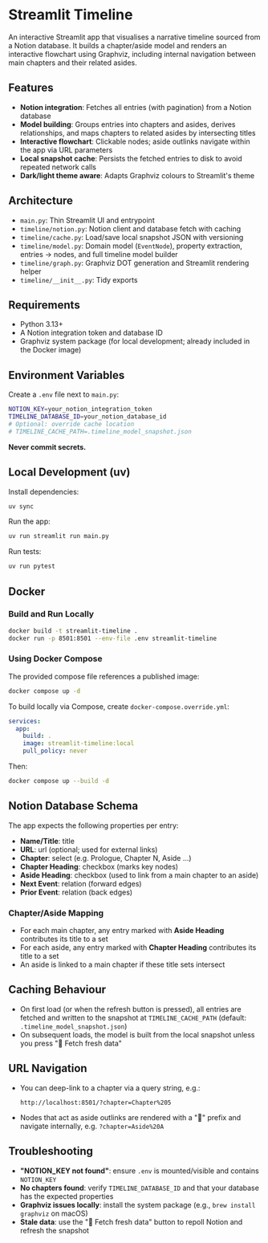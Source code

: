# Streamlit Timeline

An interactive Streamlit app that visualises a narrative timeline sourced from a Notion database. It builds a chapter/aside model and renders an interactive flowchart using Graphviz, including internal navigation between main chapters and their related asides.

## Features

- **Notion integration**: Fetches all entries (with pagination) from a Notion database
- **Model building**: Groups entries into chapters and asides, derives relationships, and maps chapters to related asides by intersecting titles
- **Interactive flowchart**: Clickable nodes; aside outlinks navigate within the app via URL parameters
- **Local snapshot cache**: Persists the fetched entries to disk to avoid repeated network calls
- **Dark/light theme aware**: Adapts Graphviz colours to Streamlit's theme

## Architecture

- `main.py`: Thin Streamlit UI and entrypoint
- `timeline/notion.py`: Notion client and database fetch with caching
- `timeline/cache.py`: Load/save local snapshot JSON with versioning
- `timeline/model.py`: Domain model (`EventNode`), property extraction, entries → nodes, and full timeline model builder
- `timeline/graph.py`: Graphviz DOT generation and Streamlit rendering helper
- `timeline/__init__.py`: Tidy exports

## Requirements

- Python 3.13+
- A Notion integration token and database ID
- Graphviz system package (for local development; already included in the Docker image)

## Environment Variables

Create a `.env` file next to `main.py`:

```bash
NOTION_KEY=your_notion_integration_token
TIMELINE_DATABASE_ID=your_notion_database_id
# Optional: override cache location
# TIMELINE_CACHE_PATH=.timeline_model_snapshot.json
```

**Never commit secrets.**

## Local Development (uv)

Install dependencies:

```bash
uv sync
```

Run the app:

```bash
uv run streamlit run main.py
```

Run tests:

```bash
uv run pytest
```

## Docker

### Build and Run Locally

```bash
docker build -t streamlit-timeline .
docker run -p 8501:8501 --env-file .env streamlit-timeline
```

### Using Docker Compose

The provided compose file references a published image:

```bash
docker compose up -d
```

To build locally via Compose, create `docker-compose.override.yml`:

```yaml
services:
  app:
    build: .
    image: streamlit-timeline:local
    pull_policy: never
```

Then:

```bash
docker compose up --build -d
```

## Notion Database Schema

The app expects the following properties per entry:

- **Name/Title**: title
- **URL**: url (optional; used for external links)
- **Chapter**: select (e.g. Prologue, Chapter N, Aside …)
- **Chapter Heading**: checkbox (marks key nodes)
- **Aside Heading**: checkbox (used to link from a main chapter to an aside)
- **Next Event**: relation (forward edges)
- **Prior Event**: relation (back edges)

### Chapter/Aside Mapping

- For each main chapter, any entry marked with **Aside Heading** contributes its title to a set
- For each aside, any entry marked with **Chapter Heading** contributes its title to a set
- An aside is linked to a main chapter if these title sets intersect

## Caching Behaviour

- On first load (or when the refresh button is pressed), all entries are fetched and written to the snapshot at `TIMELINE_CACHE_PATH` (default: `.timeline_model_snapshot.json`)
- On subsequent loads, the model is built from the local snapshot unless you press "🔄 Fetch fresh data"

## URL Navigation

- You can deep-link to a chapter via a query string, e.g.:
  ```
  http://localhost:8501/?chapter=Chapter%205
  ```
- Nodes that act as aside outlinks are rendered with a "🔗" prefix and navigate internally, e.g. `?chapter=Aside%20A`

## Troubleshooting

- **"NOTION_KEY not found"**: ensure `.env` is mounted/visible and contains `NOTION_KEY`
- **No chapters found**: verify `TIMELINE_DATABASE_ID` and that your database has the expected properties
- **Graphviz issues locally**: install the system package (e.g., `brew install graphviz` on macOS)
- **Stale data**: use the "🔄 Fetch fresh data" button to repoll Notion and refresh the snapshot